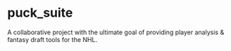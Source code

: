 # puck_suite
A collaborative project with the ultimate goal of providing player analysis &amp; fantasy draft tools for the NHL. 
